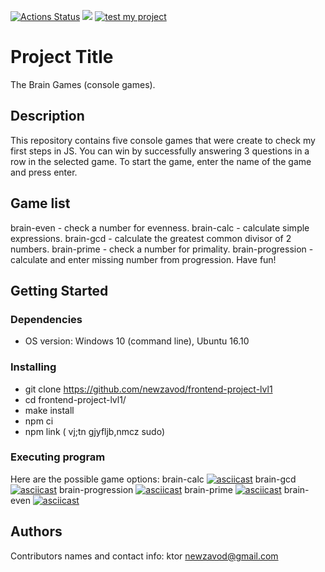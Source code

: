 [![Actions Status](https://github.com/newzavod/frontend-project-lvl1/workflows/hexlet-check/badge.svg)](https://github.com/newzavod/frontend-project-lvl1/actions)
<a href="https://codeclimate.com/github/codeclimate/codeclimate/maintainability"><img src="https://api.codeclimate.com/v1/badges/a99a88d28ad37a79dbf6/maintainability" /></a>
[![test my project](https://github.com/newzavod/frontend-project-lvl1/actions/workflows/nodejs.yml/badge.svg)](https://github.com/newzavod/frontend-project-lvl1/actions/workflows/nodejs.yml)

# Project Title

The Brain Games (console games).
## Description

This repository contains five console games that were create to check my first steps in JS. You can win by successfully answering 3 questions in a row in the selected game.
To start the game, enter the name of the game and press enter.

## Game list

brain-even - check a number for evenness.
brain-calc - calculate simple expressions.
brain-gcd - calculate the greatest common divisor of 2 numbers.
brain-prime - check a number for primality.
brain-progression - calculate and enter missing number from progression.
Have fun!
## Getting Started

### Dependencies

* OS version:  Windows 10 (command line),
               Ubuntu 16.10

### Installing

* git clone https://github.com/newzavod/frontend-project-lvl1
* cd frontend-project-lvl1/
* make install
* npm ci
* npm link ( vj;tn gjyfljb,nmcz sudo)

### Executing program

Here are the possible game options:
brain-calc
[![asciicast](https://asciinema.org/a/uGUcH9ec9zay2ZHAErbh2Zt4M.svg)](https://asciinema.org/a/uGUcH9ec9zay2ZHAErbh2Zt4M)
brain-gcd
[![asciicast](https://asciinema.org/a/C7CmszGGqxvOss3nhRsovmt9c.svg)](https://asciinema.org/a/C7CmszGGqxvOss3nhRsovmt9c)
brain-progression
[![asciicast](https://asciinema.org/a/t6EoJNmKrqxkZJWslgztE87rK.svg)](https://asciinema.org/a/t6EoJNmKrqxkZJWslgztE87rK)
brain-prime
[![asciicast](https://asciinema.org/a/tsrRT5lCFIJFY4LOQFHRj8bfL.svg)](https://asciinema.org/a/tsrRT5lCFIJFY4LOQFHRj8bfL)
brain-even
[![asciicast](https://asciinema.org/a/oo1EpLoFbMgmOgGnWMG40N9jI.svg)](https://asciinema.org/a/oo1EpLoFbMgmOgGnWMG40N9jI)



## Authors

Contributors names and contact info: 
ktor
newzavod@gmail.com
